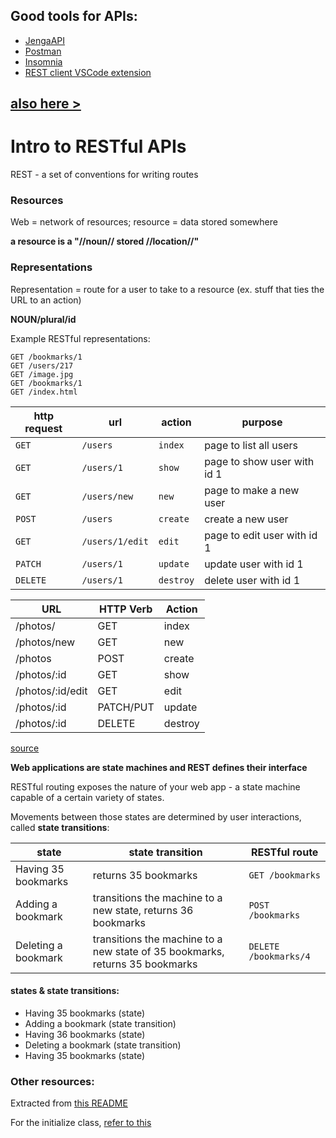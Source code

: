 ## Good tools for APIs:  

* [JengaAPI](https://www.jengaapi.io/)
* [Postman](https://www.getpostman.com/)
* [Insomnia](https://insomnia.rest/)
* [REST client VSCode extension](https://marketplace.visualstudio.com/items?itemName=humao.rest-client)


[also here >](api/../../api/clients.md)
---

# Intro to RESTful APIs

REST - a set of conventions for writing routes

### Resources

Web = network of resources; resource = data stored somewhere  

**a resource is a "//noun// stored //location//"**

### Representations  

Representation = route for a user to take to a resource (ex. stuff that ties the URL to an action)

**NOUN/plural/id**  

Example RESTful representations:

```
GET /bookmarks/1
GET /users/217
GET /image.jpg
GET /bookmarks/1
GET /index.html
```

http request | url | action | purpose  
------ | ------ | ------ | ------   
`GET`	| `/users`	| `index`	| page to list all users   
`GET` |	`/users/1`	| `show`	| page to show user with id 1  
`GET`	| `/users/new`	| `new`	| page to make a new user  
`POST` |	`/users` |	`create`	| create a new user   
`GET`	| `/users/1/edit`	| `edit`	| page to edit user with id 1   
`PATCH`	| `/users/1` |	`update`	| update user with id 1  
`DELETE`	| `/users/1`	| `destroy`	| delete user with id 1  


| **URL** | **HTTP Verb** |  **Action**|
|------------|-------------|------------|
| /photos/         | GET       | index  
| /photos/new         | GET       | new   
| /photos          | POST      | create   
| /photos/:id      | GET       | show       
| /photos/:id/edit | GET       | edit       
| /photos/:id      | PATCH/PUT | update    
| /photos/:id      | DELETE    | destroy  

[source](https://gist.github.com/alexpchin/09939db6f81d654af06b)
    
**Web applications are state machines and REST defines their interface**

RESTful routing exposes the nature of your web app - a state machine capable of a certain variety of states.  

Movements between those states are determined by user interactions, called **state transitions**:  

state | state transition | RESTful route  
--- | --- | ---
Having 35 bookmarks | returns 35 bookmarks | `GET /bookmarks`
Adding a bookmark | transitions the machine to a new state, returns 36 bookmarks | `POST /bookmarks`
Deleting a bookmark | transitions the machine to a new state of 35 bookmarks, returns 35 bookmarks | `DELETE /bookmarks/4`

#### states & state transitions:

- Having 35 bookmarks (state)
- Adding a bookmark (state transition)
- Having 36 bookmarks (state)
- Deleting a bookmark (state transition)
- Having 35 bookmarks (state)

### Other resources:

Extracted from [this README](https://learn.co/lessons/sinatra-restful-routes-readme)

For the initialize class, [refer to this](https://itnext.io/removing-argument-order-dependencies-c5e2482ba208)
